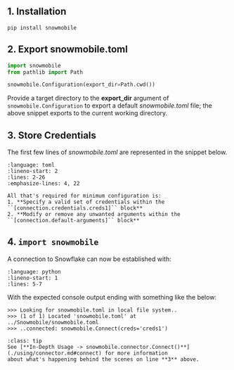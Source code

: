 ## 1. Installation
`pip install snowmobile`

## 2. Export **snowmobile.toml**
```python
import snowmobile
from pathlib import Path

snowmobile.Configuration(export_dir=Path.cwd())
```
Provide a target directory to the **export_dir** argument of `snowmobile.Configuration`
to export a default *snowmobile.toml* file; the above snippet exports to the current
working directory.

## 3. Store Credentials
The first few lines of *snowmobile.toml* are represented in the snippet below.
```{literalinclude} ../snowmobile/core/pkg_data/snowmobile_TEMPLATE.toml
:language: toml
:lineno-start: 2
:lines: 2-26
:emphasize-lines: 4, 22
```

```{admonition} Note
All that's required for minimum configuration is:
1. **Specify a valid set of credentials within the ``[connection.credentials.creds1]`` block**
2. **Modify or remove any unwanted arguments within the ``[connection.default-arguments]`` block**
```

## 4. ``import snowmobile``
A connection to Snowflake can now be established with:
```{literalinclude} ./examples/setup/quick_intro_connector.py
:language: python
:lineno-start: 1
:lines: 5-7
```

With the expected console output ending with something like the below:
```shell
>>> Looking for snowmobile.toml in local file system..
>>> (1 of 1) Located 'snowmobile.toml' at ../Snowmobile/snowmobile.toml
>>> ..connected: snowmobile.Connect(creds='creds1')
```

```{admonition} Related
:class: tip
See [**In-Depth Usage -> snowmobile.connector.Connect()**](./using/connector.md#connect) for more information
about what's happening behind the scenes on line **3** above.
```
